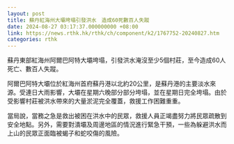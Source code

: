 ```yaml
---
layout: post
title: 蘇丹紅海州大壩垮塌引發洪水　造成60死數百人失蹤
date: 2024-08-27 03:17:37.000000000 +08:00
link: https://news.rthk.hk/rthk/ch/component/k2/1767752-20240827.htm
categories: rthk
---
```


蘇丹東部紅海州阿爾巴阿特大壩垮塌，引發洪水淹沒至少5個村莊，至今造成60人死亡、數百人失蹤。

阿爾巴阿特大壩位於紅海州首府蘇丹港以北約20公里，是蘇丹港的主要淡水來源。受連日大雨影響，大壩在星期六晚部分部分垮塌，並在星期日完全垮塌。由於受影響村莊被洪水帶來的大量淤泥完全覆蓋，救援工作困難重重。

當局說，當務之急是救出被困在洪水中的民眾，救援人員正竭盡努力將民眾疏散到安全地點。另外，需要對潰壩及周邊地區的情況進行緊急干預，一些為躲避洪水而上山的民眾正面臨被蝎子和蛇咬傷的風險。
